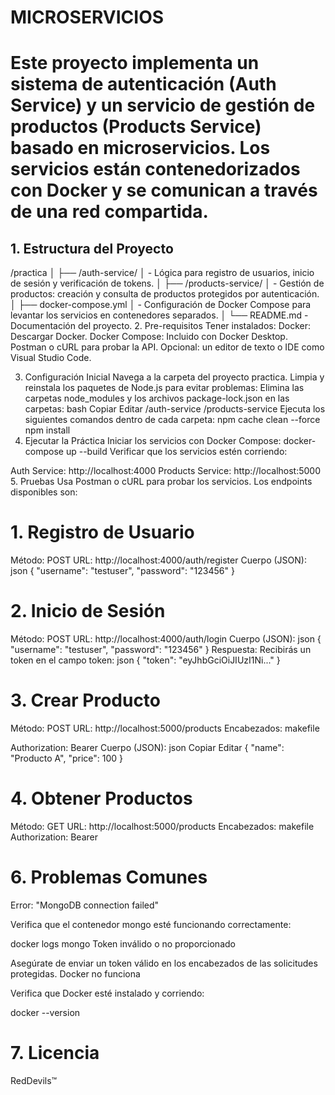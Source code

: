 # MICROSERVICIOS
# Este proyecto implementa un sistema de autenticación (Auth Service) y un servicio de gestión de productos (Products Service) basado en microservicios. Los servicios están contenedorizados con Docker y se comunican a través de una red compartida.

## 1. Estructura del Proyecto
 /practica
│
├── /auth-service/
│   - Lógica para registro de usuarios, inicio de sesión y verificación de tokens.
│
├── /products-service/
│   - Gestión de productos: creación y consulta de productos protegidos por autenticación.
│
├── docker-compose.yml
│   - Configuración de Docker Compose para levantar los servicios en contenedores separados.
│
└── README.md
    - Documentación del proyecto.
2. Pre-requisitos
Tener instalados:
Docker: Descargar Docker.
Docker Compose: Incluido con Docker Desktop.
Postman o cURL para probar la API.
Opcional: un editor de texto o IDE como Visual Studio Code.

3. Configuración Inicial
Navega a la carpeta del proyecto practica.
Limpia y reinstala los paquetes de Node.js para evitar problemas:
Elimina las carpetas node_modules y los archivos package-lock.json en las carpetas:
bash
Copiar
Editar
/auth-service
/products-service
Ejecuta los siguientes comandos dentro de cada carpeta:
npm cache clean --force
npm install
4. Ejecutar la Práctica
Iniciar los servicios con Docker Compose:
docker-compose up --build
Verificar que los servicios estén corriendo:

Auth Service: http://localhost:4000
Products Service: http://localhost:5000
5. Pruebas
Usa Postman o cURL para probar los servicios. Los endpoints disponibles son:

# 1. Registro de Usuario
Método: POST
URL: http://localhost:4000/auth/register
Cuerpo (JSON):
json
{
  "username": "testuser",
  "password": "123456"
}
# 2. Inicio de Sesión
Método: POST
URL: http://localhost:4000/auth/login
Cuerpo (JSON):
json
{
  "username": "testuser",
  "password": "123456"
}
Respuesta:
Recibirás un token en el campo token:
json
{
  "token": "eyJhbGciOiJIUzI1Ni..."
}
# 3. Crear Producto
Método: POST
URL: http://localhost:5000/products
Encabezados:
makefile

Authorization: Bearer <TOKEN>
Cuerpo (JSON):
json
Copiar
Editar
{
  "name": "Producto A",
  "price": 100
}
# 4. Obtener Productos
Método: GET
URL: http://localhost:5000/products
Encabezados:
makefile
Authorization: Bearer <TOKEN>
# 6. Problemas Comunes
Error: "MongoDB connection failed"

Verifica que el contenedor mongo esté funcionando correctamente:

docker logs mongo
Token inválido o no proporcionado

Asegúrate de enviar un token válido en los encabezados de las solicitudes protegidas.
Docker no funciona

Verifica que Docker esté instalado y corriendo:

docker --version
# 7. Licencia
RedDevils™